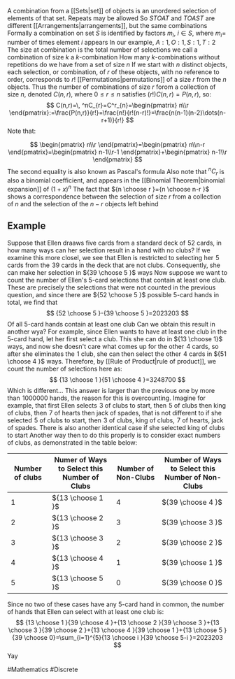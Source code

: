 A combination from a [[Sets|set]] of objects is an unordered selection of elements of that set. Repeats may be allowed
So $STOAT$ and $TOAST$ are different [[Arrangements|arrangements]], but the same combinations
Formally a combination on set $S$ is identified by factors $m_{i}$, $i\in S$, where $m_{i}=$ number of times element $i$ appears
In our example, $A:1,O:1,S:1,T:2$ 
The size at combination is the total number of selections we call a combination of size $k$ a $k$-combination
How many $k$-combinations without repetitions do we have from a set of size $n$
If we start with $n$ distinct objects, each selection, or combination, of $r$ of these objects, with no reference to order, corresponds to $r!$ [[Permutations|permutations]] of a size $r$ from the $n$ objects. Thus the number of combinations of size $r$ forom a collection of size $n$, denoted $C(n,r)$, where $0\leq r\leq n$ satisfies $(r!)C(n,r)=P(n,r)$, so:
$$
C(n,r)=\, ^nC_{r}=C^r_{n}=\begin{pmatrix}
n\\r
\end{pmatrix}:=\frac{P(n,r)}{r!}=\frac{n!}{r!(n-r)!}=\frac{n(n-1)(n-2)\dots(n-r+1)}{r!}
$$
Note that:

$$
\begin{pmatrix}
n\\r
\end{pmatrix}=\begin{pmatrix}
n\\n-r
\end{pmatrix}=\begin{pmatrix}
n-1\\r-1
\end{pmatrix}+\begin{pmatrix}
n-1\\r
\end{pmatrix}
$$
The second equality is also known as Pascal's formula
Also note that $^nC_{r}$ is also a binomial coefficient, and appears in the [[Binomial Theorem|binomial expansion]] of $(1+x)^{n}$
The fact that ${n \choose r }={n \choose n-r }$ shows a correspondence between the selection of size $r$ from a collection of $n$ and the selection of the $n-r$ objects left behind
## Example
Suppose that Ellen draaws five cards from a standard deck of $\hspace{0pt}52$ cards, in how many ways can her selection result in a  hand with no clubs?
If we examine this more closel, we see that Ellen is restricted to selecting her $\hspace{0pt}5$ cards from the $\hspace{0pt}39$ cards in the deck that are not clubs. Consequently, she can make her selection in ${39 \choose 5 }$ ways
Now suppose we want to count the number of Ellen's 5-card selections that contain at least one club. These are precisely the selections that were not counted in the previous question, and since there are ${52 \choose 5 }$ possible 5-card hands in total, we find that
$$
{52 \choose 5 }-{39 \choose 5 }=2023203
$$
Of all 5-card hands contain at least one club
Can we obtain this result in another wya? For example, since Ellen wants to have at least one club in the 5-card hand, let her first select a club. This she can do in ${13 \choose  1}$ ways, and now she doesn't care what comes up for the other $\hspace{0pt}4$ cards, so after she eliminates the $\hspace{0pt}1$ club, she can then select the other $\hspace{0pt}4$ cards in ${51 \choose 4 }$ ways. Therefore, by [[Rule of Product|rule of product]], we count the number of selections here as:
$$
{13 \choose 1 }{51 \choose 4 }=3248700
$$
Which is different... This answer is larger than the previous one by more than $\hspace{0pt}1000000$ hands, the reason for this is overcounting. Imagine for example, that first Ellen selects $\hspace{0pt}3$ of clubs to start, then $\hspace{0pt}5$ of clubs then king of clubs, then $\hspace{0pt}7$ of hearts then jack of spades, that is not different to if she selected $\hspace{0pt}5$ of clubs to start, then $\hspace{0pt}3$ of clubs, king of clubs, $\hspace{0pt}7$ of hearts, jack of spades. There is also another identical case if she selected king of clubs to start
Another way then to do this properly is to consider exact numbers of clubs, as demonstrated in the table below:

| Number of clubs | Numer of Ways to Select this Number of Clubs | Number of Non-Clubs | Number of Ways to Select this Number of Non-Clubs |
| --------------- | -------------------------------------------- | ------------------- | ------------------------------------------------- |
| 1               | ${13 \choose 1 }$                            | 4                   | ${39 \choose 4 }$                                 |
| 2               | ${13 \choose 2 }$                            | 3                   | ${39 \choose 3 }$                                 |
| 3               | ${13 \choose 3 }$                            | 2                   | ${39 \choose 2 }$                                 |
| 4               | ${13 \choose 4 }$                            | 1                   | ${39 \choose 1 }$                                 |
| 5               | ${13 \choose 5 }$                            | 0                   | ${39 \choose 0 }$                                 |
Since no two of these cases have any 5-card hand in common, the number of hands that Ellen can select with at least one club is:
$$
{13 \choose 1 }{39 \choose 4 }+{13 \choose 2 }{39 \choose 3 }+{13 \choose 3 }{39 \choose 2 }+{13 \choose 4 }{39 \choose 1 }+{13 \choose 5 }{39 \choose  0}=\sum_{i=1}^{5}{13 \choose i }{39 \choose 5-i }=2023203
$$
Yay



#Mathematics #Discrete 